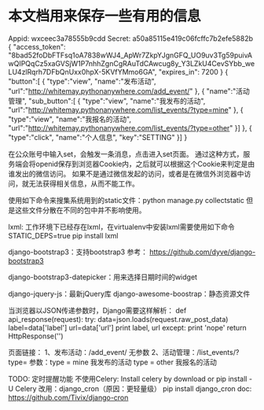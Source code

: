 本文档用来保存一些有用的信息
==============================
Appid: wxceec3a78555b9cdd
Secret: a50a85115e419c06fcffc7b2efe5882b
{
    "access_token": "8bad52foDbFTFsq1oA7838wWJ4_ApWr7ZkpYJgnGFQ_UO9uv3Tg59puivAwQIPQqCz5xaGVSjW1P7nhhZgnCgRAuTdCAwcug8y_Y3LZkU4CevSYbb_weLU4zlRqrh7DFbQnUxx0hpX-5KVfYMmo6GA",
    "expires_in": 7200
}
{
     "button":[
     {
          "type":"view",
          "name":"发布活动",
          "url":"http://whitemay.pythonanywhere.com/add_event/"
      },
      {
          "name":"活动管理",
           "sub_button":[
           {
               "type":"view",
               "name":"我发布的活动",
               "url":"http://whitemay.pythonanywhere.com/list_events/?type=mine"
            },
            {
               "type":"view",
               "name":"我报名的活动",
               "url":"http://whitemay.pythonanywhere.com/list_events/?type=other"
            }]
      },
      {
           "type":"click",
           "name":"个人信息",
           "key":"SETTING"
      }]
 }

在公众账号中输入set，会触发一条消息，点击进入set页面。
通过这种方式，服务端会将openid保存到浏览器Cookie内，之后就可以根据这个Cookie来判定是由谁发出的微信访问。
如果不是通过微信发起的访问，或者是在微信外浏览器中访问，就无法获得相关信息，从而不能工作。

使用如下命令来搜集系统用到的static文件：python manage.py collectstatic
但是这些文件分散在不同的包中并不影响使用。

lxml: 工作环境下已经存在lxml，在virtualenv中安装lxml需要使用如下命令
  STATIC_DEPS=true pip install lxml

django-bootstrap3：支持bootstrap3
参考：
  https://github.com/dyve/django-bootstrap3

django-bootstrap3-datepicker：用来选择日期时间的widget

django-jquery-js：最新jQuery库
django-awesome-boostrap：静态资源文件

当浏览器以JSON传递参数时，Django需要这样解析：
def api_response(request):
    try:
        data=json.loads(request.raw_post_data)
        label=data['label']
        url=data['url']
        print label, url
    except:
        print 'nope'
    return HttpResponse('')


页面链接：
1、发布活动：/add_event/
无参数
2、活动管理：/list_events/?type=
参数：type = mine 我发布的活动
     type = other 我报名的活动

TODO: 定时提醒功能
不使用Celery:
Install celery by download or pip install -U Celery
改用：django_cron（原因：更轻量级）
pip install django_cron
doc: https://github.com/Tivix/django-cron